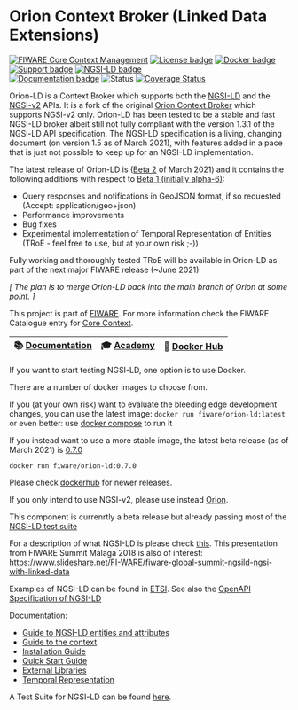 # <a name="top"></a>Orion Context Broker (Linked Data Extensions)


[![FIWARE Core Context Management](https://nexus.lab.fiware.org/repository/raw/public/badges/chapters/core.svg)](https://www.fiware.org/developers/catalogue/)
[![License badge](https://img.shields.io/github/license/FIWARE/context.Orion-LD.svg)](https://opensource.org/licenses/AGPL-3.0)
[![Docker badge](https://img.shields.io/docker/pulls/fiware/orion-ld.svg)](https://hub.docker.com/r/fiware/orion-ld/)
[![Support badge]( https://img.shields.io/badge/support-sof-yellowgreen.svg)](http://stackoverflow.com/questions/tagged/fiware-orion)
[![NGSI-LD badge](https://img.shields.io/badge/NGSI-LD-red.svg)](https://www.etsi.org/deliver/etsi_gs/CIM/001_099/009/01.04.01_60/gs_cim009v010401p.pdf)
<br>
[![Documentation badge](https://readthedocs.org/projects/fiware-orion/badge/?version=latest)](http://fiware-orion-ld.readthedocs.io/en/latest/?badge=latest)
![Status](https://nexus.lab.fiware.org/static/badges/statuses/incubating.svg)
[![Coverage Status](https://coveralls.io/repos/github/FIWARE/context.Orion-LD/badge.svg?branch=develop)](https://coveralls.io/github/FIWARE/context.Orion-LD?branch=develop)

Orion-LD is a Context Broker which supports both the [NGSI-LD](https://www.etsi.org/deliver/etsi_gs/CIM/001_099/009/01.04.01_60/gs_cim009v010401p.pdf) and the
[NGSI-v2](https://fiware.github.io/specifications/OpenAPI/ngsiv2) APIs.
It is a fork of the original [Orion Context Broker](https://github.com/telefonicaid/fiware-orion) which supports NGSI-v2 only.
Orion-LD has been tested to be a stable and fast NGSI-LD broker albeit still not fully compliant with the version 1.3.1 of the NGSi-LD API specification.
The NGSI-LD specification is a living, changing document (on version 1.5 as of March 2021), with features added in a pace that is just not possible to keep up for an NGSI-LD implementation.

The latest release of Orion-LD is ([Beta 2](https://github.com/FIWARE/context.Orion-LD/releases) of March 2021) and it contains the following additions with respect to [Beta 1 (initially alpha-6)](https://github.com/FIWARE/context.Orion-LD/releases/tag/v0.6.1-alpha):
* Query responses and notifications in GeoJSON format, if so requested (Accept: application/geo+json)
* Performance improvements
* Bug fixes
* Experimental implementation of Temporal Representation of Entities (TRoE - feel free to use, but at your own risk ;-))

Fully working and thoroughly tested TRoE will be available in Orion-LD as part of the next major FIWARE release (~June 2021).

_[ The plan is to merge Orion-LD back into the main branch of Orion at some point. ]_

This project is part of [FIWARE](https://www.fiware.org/). For more information check the FIWARE Catalogue entry for
[Core Context](https://github.com/Fiware/catalogue/tree/master/core).

| :books: [Documentation](https://github.com/FIWARE/context.Orion-LD/tree/develop/doc/manuals-ld) | :mortar_board: [Academy](https://fiware-academy.readthedocs.io/en/latest/core/orion-ld) | :whale: [Docker Hub](https://hub.docker.com/r/fiware/orion-ld/) |
| ----------------------------------------------------------------------------------------------- | ----------------------------------------------------------------------------------------- | ---------------------------------------------------------------- |

If you want to start testing NGSI-LD, one option is to use Docker.

There are a number of docker images to choose from.

If you (at your own risk) want to evaluate the bleeding edge development changes, you can use the latest image:
```docker run fiware/orion-ld:latest```  or even better: use [docker compose](https://github.com/FIWARE/context.Orion-LD/blob/develop/docker/docker-compose.yml) to run it

If you instead want to use a more stable image, the latest beta release (as of March 2021) is [0.7.0](https://github.com/FIWARE/context.Orion-LD/releases/tag/v0.7.0)

```docker run fiware/orion-ld:0.7.0```

Please check [dockerhub](https://hub.docker.com/r/fiware/orion-ld/tags) for newer releases.

If you only intend to use NGSI-v2, please use instead [Orion](https://github.com/telefonicaid/fiware-orion). 

This component is currenrtly a beta release but already passing most of the [NGSI-LD test suite](https://github.com/FIWARE/NGSI-LD_TestSuite)

For a description of what NGSI-LD is please check [this](https://github.com/Fiware/NGSI-LD_Wrapper/blob/master/README.md).
This presentation from FIWARE Summit Malaga 2018 is also of interest: https://www.slideshare.net/FI-WARE/fiware-global-summit-ngsild-ngsi-with-linked-data

Examples of NGSI-LD can be found in [ETSI](https://forge.etsi.org/gitlab/NGSI-LD/NGSI-LD/tree/master/examples).
See also the [OpenAPI Specification of NGSI-LD](https://forge.etsi.org/swagger/ui/?url=https://forge.etsi.org/gitlab/NGSI-LD/NGSI-LD/raw/master/spec/updated/full_api.json)

Documentation:
* [Guide to NGSI-LD entities and attributes](doc/manuals-ld/entities-and-attributes.md)
* [Guide to the context](doc/manuals-ld/the-context.md)
* [Installation Guide](doc/manuals-ld/installation-guide.md)
* [Quick Start Guide](doc/manuals-ld/quick-start-guide.md)
* [External Libraries](doc/manuals-ld/external-libraries.md)
* [Temporal Representation](doc/manuals-ld/troe.md)

A Test Suite for NGSI-LD can be found [here](https://github.com/fiware/NGSI-LD_Tests). 
